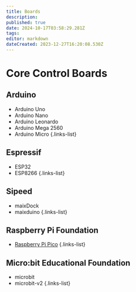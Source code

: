 ```yaml
---
title: Boards
description: 
published: true
date: 2024-10-17T03:58:29.281Z
tags: 
editor: markdown
dateCreated: 2023-12-27T16:20:08.530Z
---
```


# Core Control Boards

## Arduino

- Arduino Uno
- Arduino Nano
- Arduino Leonardo
- Arduino Mega 2560
- Arduino Micro
{.links-list}

## Espressif

- ESP32
- ESP8266
{.links-list}

## Sipeed

- maixDock
- maixduino
{.links-list}

## Raspberry Pi Foundation

- [Raspberry Pi Pico](general-hardware-guidelines/boards/raspberry-pi-pico)
{.links-list}

## Micro:bit Educational Foundation

- microbit
- microbit-v2
{.links-list}